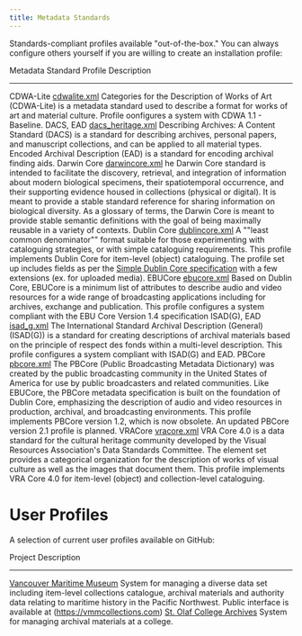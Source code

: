 ```yaml
---
title: Metadata Standards
---
```


Standards-compliant profiles available \"out-of-the-box.\" You can
always configure others yourself if you are willing to create an
installation profile:

  Metadata Standard   Profile                                                                                                                   Description
  ------------------- ------------------------------------------------------------------------------------------------------------------------- --------------------------------------------------------------------------------------------------------------------------------------------------------------------------------------------------------------------------------------------------------------------------------------------------------------------------------------------------------------------------------------------------------------------------------------------------------------------------------------------------------------------------------
  CDWA-Lite           [cdwalite.xml](https://github.com/collectiveaccess/InstallationProfiles/blob/main/xml/standards/cdwalite.xml)             Categories for the Description of Works of Art (CDWA-Lite) is a metadata standard used to describe a format for works of art and material culture. Profile oonfigures a system with CDWA 1.1 - Baseline.
  DACS, EAD           [dacs_heritage.xml](https://github.com/collectiveaccess/InstallationProfiles/blob/main/xml/standards/dacs_heritage.xml)   Describing Archives: A Content Standard (DACS) is a standard for describing archives, personal papers, and manuscript collections, and can be applied to all material types. Encoded Archival Description (EAD) is a standard for encoding archival finding aids.
  Darwin Core         [darwincore.xml](https://github.com/collectiveaccess/InstallationProfiles/blob/main/xml/standards/darwincore.xml)         he Darwin Core standard is intended to facilitate the discovery, retrieval, and integration of information about modern biological specimens, their spatiotemporal occurrence, and their supporting evidence housed in collections (physical or digital). It is meant to provide a stable standard reference for sharing information on biological diversity. As a glossary of terms, the Darwin Core is meant to provide stable semantic definitions with the goal of being maximally reusable in a variety of contexts.
  Dublin Core         [dublincore.xml](https://github.com/collectiveaccess/InstallationProfiles/blob/main/xml/standards/dublincore.xml)         A \"\"least common denominator\"\" format suitable for those experimenting with cataloguing strategies, or with simple cataloguing requirements. This profile implements Dublin Core for item-level (object) cataloguing. The profile set up includes fields as per the [Simple Dublin Core specification](http://www.dublincore.org/documents/dces/) with a few extensions (ex. for uploaded media).
  EBUCore             [ebucore.xml](https://github.com/collectiveaccess/InstallationProfiles/blob/main/xml/standards/ebucore.xml)               Based on Dublin Core, EBUCore is a minimum list of attributes to describe audio and video resources for a wide range of broadcasting applications including for archives, exchange and publication. This profile configures a system compliant with the EBU Core Version 1.4 specification
  ISAD(G), EAD        [isad_g.xml](https://github.com/collectiveaccess/InstallationProfiles/blob/main/xml/standards/isad_g.xml)                 The International Standard Archival Description (General) (ISAD(G)) is a standard for creating descriptions of archival materials based on the principle of respect des fonds within a multi-level description. This profile configures a system compliant with ISAD(G) and EAD.
  PBCore              [pbcore.xml](https://github.com/collectiveaccess/InstallationProfiles/blob/main/xml/standards/pbcore.xml)                 The PBCore (Public Broadcasting Metadata Dictionary) was created by the public broadcasting community in the United States of America for use by public broadcasters and related communities. Like EBUCore, the PBCore metadata specification is built on the foundation of Dublin Core, emphasizing the description of audio and video resources in production, archival, and broadcasting environments. This profile implements PBCore version 1.2, which is now obsolete. An updated PBCore version 2.1 profile is planned.
  VRACore             [vracore.xml](https://github.com/collectiveaccess/InstallationProfiles/blob/main/xml/standards/vracore.xml)               VRA Core 4.0 is a data standard for the cultural heritage community developed by the Visual Resources Association\'s Data Standards Committee. The element set provides a categorical organization for the description of works of visual culture as well as the images that document them. This profile implements VRA Core 4.0 for item-level (object) and collection-level cataloguing.

# User Profiles

A selection of current user profiles available on GitHub:

  Project                                                                                                                                  Description
  ---------------------------------------------------------------------------------------------------------------------------------------- -----------------------------------------------------------------------------------------------------------------------------------------------------------------------------------------------------------------------------------------------
  [Vancouver Maritime Museum](https://github.com/collectiveaccess/InstallationProfiles/blob/main/xml/user/vancouver_maritime_museum.xml)   System for managing a diverse data set including item-level collections catalogue, archival materials and authority data relating to maritime history in the Pacific Northwest. Public interface is available at (https://vmmcollections.com)
  [St. Olaf College Archives](https://github.com/collectiveaccess/InstallationProfiles/blob/main/xml/user/st_olaf_college_archives.xml)    System for managing archival materials at a college.
